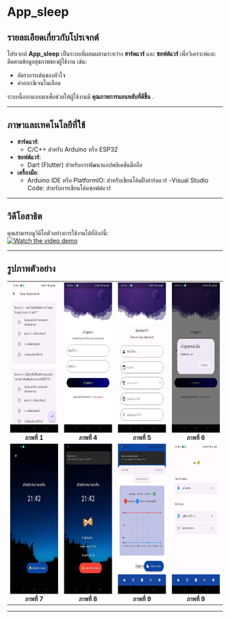 # App_sleep

## รายละเอียดเกี่ยวกับโปรเจกต์

โปรเจกต์ **App_sleep** เป็นระบบที่ผสมผสานระหว่าง **ฮาร์ดแวร์** และ **ซอฟต์แวร์** เพื่อวิเคราะห์และติดตามข้อมูลสุขภาพของผู้ใช้งาน เช่น:
- อัตราการเต้นของหัวใจ
- ค่าออกซิเจนในเลือด

ระบบนี้ออกแบบมาเพื่อช่วยให้ผู้ใช้งานมี **คุณภาพการนอนหลับที่ดีขึ้น** .

---
## ภาษาและเทคโนโลยีที่ใช้  
- **ฮาร์ดแวร์**:  
  - C/C++ สำหรับ Arduino หรือ ESP32
- **ซอฟต์แวร์**:  
  - Dart (Flutter) สำหรับการพัฒนาแอปพลิเคชันมือถือ 
- **เครื่องมือ**:
  - Arduino IDE หรือ PlatformIO: สำหรับเขียนโค้ดฝั่งฮาร์ดแวร์
  -Visual Studio Code: สำหรับการเขียนโค้ดซอฟต์แวร์

---


## วิดีโอสาธิต

คุณสามารถดูวิดีโอตัวอย่างการใช้งานได้ที่ลิงก์นี้:  
[![Watch the video demo](https://img.shields.io/badge/Video-Demo-blue)](https://www.canva.com/design/DAGEgzPlehg/12ZENjxx0MbvUlQRnyuC_w/edit?utm_content=DAGEgzPlehg&utm_campaign=designshare&utm_medium=link2&utm_source=sharebutton)

-----

## รูปภาพตัวอย่าง

<table>
  <tr>
    <td align="center"><img src="assets/images/10.jpg" alt="รูป 1" width="200" height="350"><br><b>ภาพที่ 1</b></td>
    <td align="center"><img src="assets/images/4.jpg" alt="รูป 4" width="200" height="350"><br><b>ภาพที่ 4</b></td>
    <td align="center"><img src="assets/images/5.jpg" alt="รูป 5" width="200" height="350"><br><b>ภาพที่ 5</b></td>
    <td align="center"><img src="assets/images/6.jpg" alt="รูป 6" width="200" height="350"><br><b>ภาพที่ 6</b></td>
  </tr>
  <tr>
    <td align="center"><img src="assets/images/7.jpg" alt="รูป 7" width="200" height="350"><br><b>ภาพที่ 7</b></td>
    <td align="center"><img src="assets/images/8.jpg" alt="รูป 8" width="200" height="350"><br><b>ภาพที่ 8</b></td>
    <td align="center"><img src="assets/images/9.jpg" alt="รูป 9" width="200" height="350"><br><b>ภาพที่ 9</b></td>
    <td align="center"><img src="assets/images/11.jpg" alt="รูป 9" width="200" height="350"><br><b>ภาพที่ 9</b></td>
  </tr>
</table>

---
